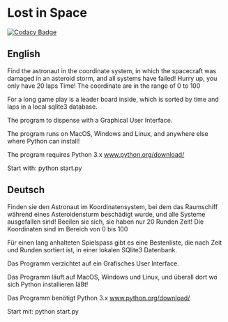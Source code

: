 Lost in Space
=============
[![Codacy Badge](https://api.codacy.com/project/badge/Grade/f1f9ece08e374af499203eafa814c6e4)](https://www.codacy.com/app/MarkusHackspacher/Lost_in_space?utm_source=github.com&amp;utm_medium=referral&amp;utm_content=MarkusHackspacher/Lost_in_space&amp;utm_campaign=Badge_Grade)

English
-------

Find the astronaut in the coordinate system,
in which the spacecraft was damaged in an asteroid storm,
and all systems have failed!
Hurry up, you only have 20 laps Time!
The coordinate are in the range of 0 to 100

For a long game play is a leader board inside, which is sorted by time
and laps in a local sqlite3 database.

The program to dispense with a Graphical User Interface.

The program runs on MacOS, Windows and Linux,
and anywhere else where Python can install!

The program requires Python 3.x www.python.org/download/

Start with:
python start.py

Deutsch
-------

Finden sie den Astronaut im Koordinatensystem,
bei dem das Raumschiff während eines Asteroidensturm beschädigt wurde,
und alle Systeme ausgefallen sind!
Beeilen sie sich, sie haben nur 20 Runden Zeit!
Die Koordinaten sind im Bereich von 0 bis 100

Für einen lang anhalteten Spielspass gibt es eine Bestenliste,
die nach Zeit und Runden sortiert ist,
in einer lokalen SQlite3 Datenbank.

Das Programm verzichtet auf ein Grafisches User Interface.

Das Programm läuft auf MacOS, Windows und Linux,
und überall dort wo sich Python installieren läßt!

Das Programm benötigt Python 3.x www.python.org/download/ 

Start mit: 
python start.py
